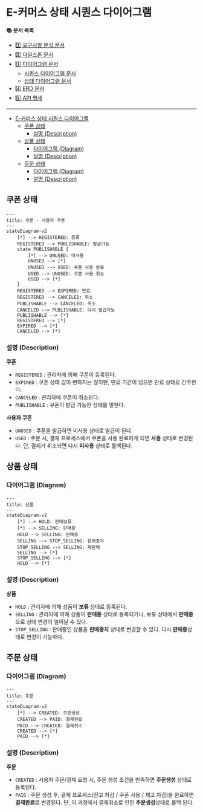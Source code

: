 # E-커머스 상태 시퀀스 다이어그램

**📚 문서 목록**

+ [1️⃣ 요구사항 분석 문서](01.Requirements.md)
+ [2️⃣ 마일스톤 문서](02.Milestones.md)
+ [3️⃣ 다이어그램 문서]()
    + [시퀀스 다이어그램 문서](03-1.SequenceDiagram)
    + [상태 다이어그램 문서](03-2.StateDiagram.md)
+ [4️⃣ ERD 문서](04.ERD.md)
+ [5️⃣ API 명세](05.ApiDocument.md)

---

<!-- TOC -->
* [E-커머스 상태 시퀀스 다이어그램](#e-커머스-상태-시퀀스-다이어그램)
  * [쿠폰 상태](#쿠폰-상태)
    * [설명 (Description)](#설명-description)
  * [상품 상태](#상품-상태)
    * [다이어그램 (Diagram)](#다이어그램-diagram)
    * [설명 (Description)](#설명-description-1)
  * [주문 상태](#주문-상태)
    * [다이어그램 (Diagram)](#다이어그램-diagram-1)
    * [설명 (Description)](#설명-description-2)
<!-- TOC -->

## 쿠폰 상태

```mermaid
---
title: 쿠폰 - 사용자 쿠폰  
---
stateDiagram-v2
    [*] --> REGISTERED: 등록
    REGISTERED --> PUBLISHABLE: 발급가능
    state PUBLISHABLE {
        [*] --> UNUSED: 미사용
        UNUSED --> [*]
        UNUSED --> USED: 쿠폰 사용 완료
        USED --> UNUSED: 쿠폰 사용 취소
        USED --> [*]
    }
    REGISTERED --> EXPIRED: 만료
    REGISTERED --> CANCELED: 취소
    PUBLISHABLE --> CANCELED: 취소
    CANCELED --> PUBLISHABLE: 다시 발급가능
    PUBLISHABLE --> [*]
    REGISTERED --> [*]
    EXPIRED --> [*]
    CANCELED --> [*]
```

### 설명 (Description)

**쿠폰**

+ `REGISTERED` : 관리자에 의해 쿠폰이 등록된다.
+ `EXPIRED` : 쿠폰 상태 값이 변하지는 않지만, 만료 기간이 넘으면 만료 상태로 간주한다.
+ `CANCELED` : 관리자에 쿠폰이 취소된다.
+ `PUBLISHABLE` : 쿠폰이 발급 가능한 상태를 말한다.

**사용자 쿠폰**

+ `UNUSED` : 쿠폰을 발급하면 미사용 상태로 발급이 된다.
+ `USED` : 주문 시, 결제 프로세스에서 쿠폰을 사용 완료하게 되면 **사용** 상태로 변경된다. 단, 결제가 취소되면 다시 **미사용** 상태로 롤백된다.

## 상품 상태

### 다이어그램 (Diagram)

```mermaid
---
title: 상품  
---
stateDiagram-v2
    [*] --> HOLD: 판매보류
    [*] --> SELLING: 판매중
    HOLD --> SELLING: 판매중
    SELLING --> STOP_SELLING: 판매중지
    STOP_SELLING --> SELLING: 재판매
    SELLING --> [*]
    STOP_SELLING --> [*]
    HOLD --> [*]

```

### 설명 (Description)

**상품**

+ `HOLD` : 관리자에 의해 상품이 **보류** 상태로 등록된다.
+ `SELLING` : 관리자에 의해 상품이 **판매중** 상태로 등록되거나, 보류 상태에서 **판매중**으로 상태 변경이 일어날 수 있다.
+ `STOP_SELLING` : 판매중인 상품을 **판매중지** 상태로 변경할 수 있다. 다시 **판매중**상태로 변경이 가능하다.

## 주문 상태

### 다이어그램 (Diagram)

```mermaid
---
title: 주문  
---
stateDiagram-v2
    [*] --> CREATED: 주문생성
    CREATED --> PAID: 결제완료
    PAID --> CREATED: 결제취소
    CREATED --> [*]
    PAID --> [*]
```

### 설명 (Description)

**주문**

+ `CREATED` : 사용자 주문/결제 요청 시, 주문 생성 조건을 만족하면 **주문생성** 상태로 등록된다.  
+ `PAID` : 주문 생성 후, 결제 프로세스(잔고 차감 / 쿠폰 사용 / 재고 차감)을 완료하면 **결제완료**로 변경된다. 
          단, 이 과정에서 결제취소로 인한 **주문생성**상태로 롤백 된다.